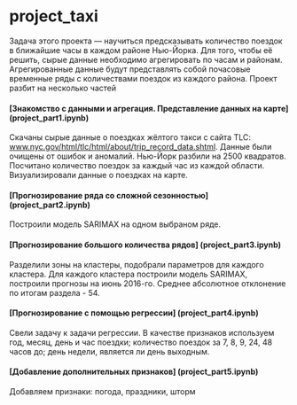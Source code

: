 
# project_taxi

Задача этого проекта — научиться предсказывать количество поездок в ближайшие часы в каждом районе Нью-Йорка. Для того, чтобы её решить, сырые данные необходимо агрегировать по часам и районам. Агрегированные данные будут представлять собой почасовые временные ряды с количествами поездок из каждого района.
Проект разбит на несколько частей

#### [Знакомство с данными и агрегация. Представление данных на карте] (project_part1.ipynb)
Скачаны сырые данные о поездках жёлтого такси с сайта TLC: www.nyc.gov/html/tlc/html/about/trip_record_data.shtml. Данные были очищены от ошибок и аномалий. Нью-Йорк разбили на 2500 квадратов. Посчитано количество поездок за каждый час из каждой области. Визуализировали данные о поездках на карте.

#### [Прогнозирование ряда со сложной сезонностью] (project_part2.ipynb)
Построили модель SARIMAX на одном выбраном ряде.

#### [Прогнозирование большого количества рядов] (project_part3.ipynb)
Разделили зоны на кластеры, подобрали параметров для каждого кластера. Для каждого кластера построили модель SARIMAX, построили прогнозы на июнь 2016-го. Среднее абсолютное отклонение по итогам раздела - 54.


#### [Прогнозирование с помощью регрессии] (project_part4.ipynb)
Свели задачу к задачи регрессии. В качестве признаков используем год, месяц, день и час поездки; количество поездок за 7, 8, 9, 24, 48 часов до; день недели, является ли день выходным.

#### [Добавление дополнительных признаков] (project_part5.ipynb)
Добавляем признаки: погода, праздники, шторм
